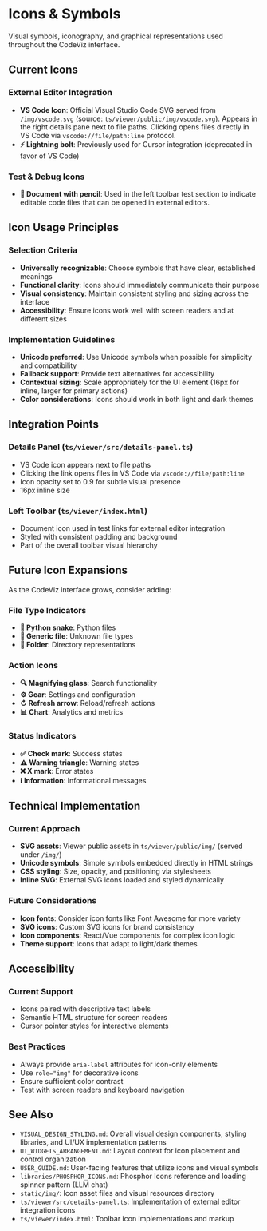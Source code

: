# Icons & Symbols

Visual symbols, iconography, and graphical representations used throughout the CodeViz interface.

## Current Icons

### External Editor Integration

- **VS Code Icon**: Official Visual Studio Code SVG served from `/img/vscode.svg` (source: `ts/viewer/public/img/vscode.svg`). Appears in the right details pane next to file paths. Clicking opens files directly in VS Code via `vscode://file/path:line` protocol.
- **⚡ Lightning bolt**: Previously used for Cursor integration (deprecated in favor of VS Code)

### Test & Debug Icons  

- **📝 Document with pencil**: Used in the left toolbar test section to indicate editable code files that can be opened in external editors.

## Icon Usage Principles

### Selection Criteria
- **Universally recognizable**: Choose symbols that have clear, established meanings
- **Functional clarity**: Icons should immediately communicate their purpose  
- **Visual consistency**: Maintain consistent styling and sizing across the interface
- **Accessibility**: Ensure icons work well with screen readers and at different sizes

### Implementation Guidelines
- **Unicode preferred**: Use Unicode symbols when possible for simplicity and compatibility
- **Fallback support**: Provide text alternatives for accessibility
- **Contextual sizing**: Scale appropriately for the UI element (16px for inline, larger for primary actions)
- **Color considerations**: Icons should work in both light and dark themes

## Integration Points

### Details Panel (`ts/viewer/src/details-panel.ts`)
- VS Code icon appears next to file paths
- Clicking the link opens files in VS Code via `vscode://file/path:line`
- Icon opacity set to 0.9 for subtle visual presence
- 16px inline size

### Left Toolbar (`ts/viewer/index.html`)
- Document icon used in test links for external editor integration
- Styled with consistent padding and background
- Part of the overall toolbar visual hierarchy

## Future Icon Expansions

As the CodeViz interface grows, consider adding:

### File Type Indicators
- **🐍 Python snake**: Python files
- **📄 Generic file**: Unknown file types
- **📁 Folder**: Directory representations

### Action Icons  
- **🔍 Magnifying glass**: Search functionality
- **⚙️ Gear**: Settings and configuration
- **↻ Refresh arrow**: Reload/refresh actions
- **📊 Chart**: Analytics and metrics

### Status Indicators
- **✅ Check mark**: Success states
- **⚠️ Warning triangle**: Warning states  
- **❌ X mark**: Error states
- **ℹ️ Information**: Informational messages

## Technical Implementation

### Current Approach
- **SVG assets**: Viewer public assets in `ts/viewer/public/img/` (served under `/img/`)
- **Unicode symbols**: Simple symbols embedded directly in HTML strings
- **CSS styling**: Size, opacity, and positioning via stylesheets
- **Inline SVG**: External SVG icons loaded and styled dynamically

### Future Considerations
- **Icon fonts**: Consider icon fonts like Font Awesome for more variety
- **SVG icons**: Custom SVG icons for brand consistency
- **Icon components**: React/Vue components for complex icon logic
- **Theme support**: Icons that adapt to light/dark themes

## Accessibility

### Current Support
- Icons paired with descriptive text labels
- Semantic HTML structure for screen readers
- Cursor pointer styles for interactive elements

### Best Practices
- Always provide `aria-label` attributes for icon-only elements
- Use `role="img"` for decorative icons
- Ensure sufficient color contrast
- Test with screen readers and keyboard navigation

## See Also

- `VISUAL_DESIGN_STYLING.md`: Overall visual design components, styling libraries, and UI/UX implementation patterns
- `UI_WIDGETS_ARRANGEMENT.md`: Layout context for icon placement and control organization
- `USER_GUIDE.md`: User-facing features that utilize icons and visual symbols
- `libraries/PHOSPHOR_ICONS.md`: Phosphor Icons reference and loading spinner pattern (LLM chat)
- `static/img/`: Icon asset files and visual resources directory
- `ts/viewer/src/details-panel.ts`: Implementation of external editor integration icons
- `ts/viewer/index.html`: Toolbar icon implementations and markup
